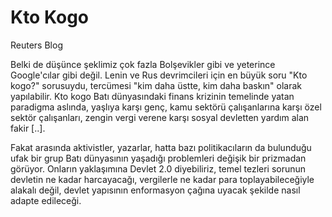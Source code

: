 # Kto Kogo

Reuters Blog

Belki de düşünce şeklimiz çok fazla Bolşevikler gibi ve yeterince
Google'cılar gibi değil. Lenin ve Rus devrimcileri için en büyük soru
"Kto kogo?" sorusuydu, tercümesi "kim daha üstte, kim daha baskın"
olarak yapılabilir. Kto kogo Batı dünyasındaki finans krizinin
temelinde yatan paradigma aslında, yaşlıya karşı genç, kamu sektörü
çalışanlarına karşı özel sektör çalışanları, zengin vergi verene karşı
sosyal devletten yardım alan fakir [..].

Fakat arasında aktivistler, yazarlar, hatta bazı politikacıların da
bulunduğu ufak bir grup Batı dünyasının yaşadığı problemleri değişik
bir prizmadan görüyor. Onların yaklaşımına Devlet 2.0 diyebiliriz,
temel tezleri sorunun devletin ne kadar harcayacağı, vergilerle ne
kadar para toplayabileceğiyle alakalı değil, devlet yapısının
enformasyon çağına uyacak şekilde nasıl adapte edileceği.
